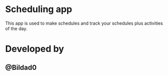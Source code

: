 
# Scheduling app

This app is used to make schedules and track your schedules plus activities of the day.

# Developed by

## @Bildad0
